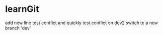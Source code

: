 # learnGit  
add new line
test conflict and quickly
test conflict on dev2
switch to a new branch 'dev'
